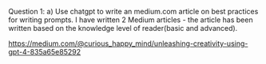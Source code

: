 Question 1: a) Use chatgpt to write an medium.com article on best practices for writing prompts. I have written 2 Medium articles - the article has been written based on the knowledge level of reader(basic and advanced).

https://medium.com/@curious_happy_mind/unleashing-creativity-using-gpt-4-835a65e85292
